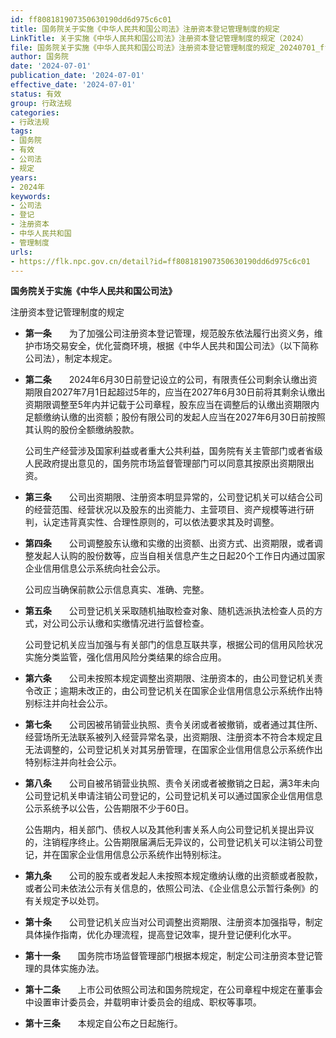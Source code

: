 ```yaml
---
id: ff808181907350630190dd6d975c6c01
title: 国务院关于实施《中华人民共和国公司法》注册资本登记管理制度的规定
LinkTitle: 关于实施《中华人民共和国公司法》注册资本登记管理制度的规定（2024）
file: 国务院关于实施《中华人民共和国公司法》注册资本登记管理制度的规定_20240701_ff808181907350630190dd6d975c6c01.docx
author: 国务院
date: '2024-07-01'
publication_date: '2024-07-01'
effective_date: '2024-07-01'
status: 有效
group: 行政法规
categories:
- 行政法规
tags:
- 国务院
- 有效
- 公司法
- 规定
years:
- 2024年
keywords:
- 公司法
- 登记
- 注册资本
- 中华人民共和国
- 管理制度
urls:
- https://flk.npc.gov.cn/detail?id=ff808181907350630190dd6d975c6c01
---
```


**国务院关于实施《中华人民共和国公司法》**

注册资本登记管理制度的规定

- **第一条**　　为了加强公司注册资本登记管理，规范股东依法履行出资义务，维护市场交易安全，优化营商环境，根据《中华人民共和国公司法》（以下简称公司法），制定本规定。

- **第二条**　　2024年6月30日前登记设立的公司，有限责任公司剩余认缴出资期限自2027年7月1日起超过5年的，应当在2027年6月30日前将其剩余认缴出资期限调整至5年内并记载于公司章程，股东应当在调整后的认缴出资期限内足额缴纳认缴的出资额；股份有限公司的发起人应当在2027年6月30日前按照其认购的股份全额缴纳股款。

  公司生产经营涉及国家利益或者重大公共利益，国务院有关主管部门或者省级人民政府提出意见的，国务院市场监督管理部门可以同意其按原出资期限出资。

- **第三条**　　公司出资期限、注册资本明显异常的，公司登记机关可以结合公司的经营范围、经营状况以及股东的出资能力、主营项目、资产规模等进行研判，认定违背真实性、合理性原则的，可以依法要求其及时调整。

- **第四条**　　公司调整股东认缴和实缴的出资额、出资方式、出资期限，或者调整发起人认购的股份数等，应当自相关信息产生之日起20个工作日内通过国家企业信用信息公示系统向社会公示。

  公司应当确保前款公示信息真实、准确、完整。

- **第五条**　　公司登记机关采取随机抽取检查对象、随机选派执法检查人员的方式，对公司公示认缴和实缴情况进行监督检查。

  公司登记机关应当加强与有关部门的信息互联共享，根据公司的信用风险状况实施分类监管，强化信用风险分类结果的综合应用。

- **第六条**　　公司未按照本规定调整出资期限、注册资本的，由公司登记机关责令改正；逾期未改正的，由公司登记机关在国家企业信用信息公示系统作出特别标注并向社会公示。

- **第七条**　　公司因被吊销营业执照、责令关闭或者被撤销，或者通过其住所、经营场所无法联系被列入经营异常名录，出资期限、注册资本不符合本规定且无法调整的，公司登记机关对其另册管理，在国家企业信用信息公示系统作出特别标注并向社会公示。

- **第八条**　　公司自被吊销营业执照、责令关闭或者被撤销之日起，满3年未向公司登记机关申请注销公司登记的，公司登记机关可以通过国家企业信用信息公示系统予以公告，公告期限不少于60日。

  公告期内，相关部门、债权人以及其他利害关系人向公司登记机关提出异议的，注销程序终止。公告期限届满后无异议的，公司登记机关可以注销公司登记，并在国家企业信用信息公示系统作出特别标注。

- **第九条**　　公司的股东或者发起人未按照本规定缴纳认缴的出资额或者股款，或者公司未依法公示有关信息的，依照公司法、《企业信息公示暂行条例》的有关规定予以处罚。

- **第十条**　　公司登记机关应当对公司调整出资期限、注册资本加强指导，制定具体操作指南，优化办理流程，提高登记效率，提升登记便利化水平。

- **第十一条**　　国务院市场监督管理部门根据本规定，制定公司注册资本登记管理的具体实施办法。

- **第十二条**　　上市公司依照公司法和国务院规定，在公司章程中规定在董事会中设置审计委员会，并载明审计委员会的组成、职权等事项。

- **第十三条**　　本规定自公布之日起施行。
